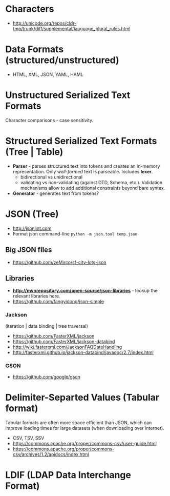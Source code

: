 # Characters
- http://unicode.org/repos/cldr-tmp/trunk/diff/supplemental/language_plural_rules.html

Data Formats (structured/unstructured)
===================
- HTML, XML, JSON, YAML, HAML

# Unstructured Serialized Text Formats

Character comparisons - case sensitivity.

# Structured Serialized Text Formats (Tree | Table)
- **Parser** - parses structured text into tokens and creates an in-memory representation. Only *well-formed* text is parseable. Includes **lexer**.
  + bidirectional vs unidirectional
  + validating vs non-validating (against DTD, Schema, etc.). Validation mechanisms allow to add additional constraints beyond bare syntax.
- **Generator** - generates text from tokens?

# JSON (Tree)
- http://jsonlint.com
- Format json command-line `python -m json.tool temp.json`

## Big JSON files
- https://github.com/zeMirco/sf-city-lots-json

## Libraries
- **http://mvnrepository.com/open-source/json-libraries** - lookup the relevant libraries here.
- https://github.com/fangyidong/json-simple

### Jackson
(iteration | data binding | tree traversal)
- https://github.com/FasterXML/jackson
- https://github.com/FasterXML/jackson-databind
- http://wiki.fasterxml.com/JacksonFAQDateHandling
- http://fasterxml.github.io/jackson-databind/javadoc/2.7/index.html

### GSON
- https://github.com/google/gson

# Delimiter-Separted Values (Tabular format)
Tabular formats are often more space efficient than JSON, which can improve loading times for large datasets (when downloading over internet).
- CSV, TSV, SSV 
- https://commons.apache.org/proper/commons-csv/user-guide.html
- https://commons.apache.org/proper/commons-csv/archives/1.2/apidocs/index.html

# LDIF (LDAP Data Interchange Format)
